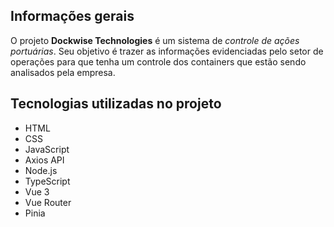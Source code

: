 ## Informações gerais

O projeto **Dockwise Technologies** é um sistema de _controle de ações portuárias_. Seu objetivo é trazer as informações evidenciadas pelo setor de operações para que tenha um controle dos containers que estão sendo analisados pela empresa.

## Tecnologias utilizadas no projeto

- HTML
- CSS
- JavaScript
- Axios API
- Node.js
- TypeScript
- Vue 3
- Vue Router
- Pinia
